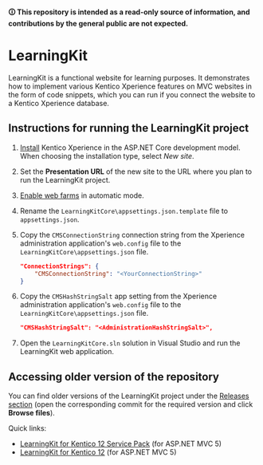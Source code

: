 **🛈 This repository is intended as a read-only source of information, and contributions by the general public are not expected.**

# LearningKit

 LearningKit is a functional website for learning purposes. It demonstrates how to implement various Kentico Xperience features on MVC websites in the form of code snippets, which you can run if you connect the website to a Kentico Xperience database.

## Instructions for running the LearningKit project

1. [Install](https://docs.xperience.io/x/bAmRBg) Kentico Xperience in the <span>ASP.</span>NET Core development model. When choosing the installation type, select *New site*.
1. Set the **Presentation URL** of the new site to the URL where you plan to run the LearningKit project.
1. [Enable web farms](https://docs.xperience.io/x/Mw_RBg) in automatic mode.
1. Rename the `LearningKitCore\appsettings.json.template` file to `appsettings.json`.
1. Copy the `CMSConnectionString` connection string from the Xperience administration application's `web.config` file to the `LearningKitCore\appsettings.json` file.

    ``` json
    "ConnectionStrings": {
        "CMSConnectionString": "<YourConnectionString>"
    }
    ```

1. Copy the `CMSHashStringSalt` app setting from the Xperience administration application's `web.config` file to the `LearningKitCore\appsettings.json` file.

    ``` json
    "CMSHashStringSalt": "<AdministrationHashStringSalt>",
    ```

1. Open the `LearningKitCore.sln` solution in Visual Studio and run the LearningKit web application.

## Accessing older version of the repository

You can find older versions of the LearningKit project under the [Releases section](https://github.com/KenticoInternal/LearningKit-Mvc/releases) (open the corresponding commit for the required version and click **Browse files**).

Quick links:

- [LearningKit for Kentico 12 Service Pack](https://github.com/KenticoInternal/LearningKit-Mvc/releases/tag/2.0.0) (for A<span>SP.</span>NET MVC 5)
- [LearningKit for Kentico 12](https://github.com/KenticoInternal/LearningKit-Mvc/releases/tag/v1.0.0) (for A<span>SP.</span>NET MVC 5)
